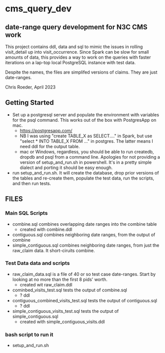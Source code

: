 # cms_query_dev
## date-range query development for N3C CMS work

This project contains ddl, data and sql to mimic the issues in rolling visit_detail up
into visit_occurrence. Since Spark can be slow for small amounts of data, this provides
a way to work on the queries with faster iterations on a lap-top local PostgreSQL instance
with test data.

Despite the names, the files are simplifed versions of claims. They are just date-ranges.

Chris Roeder, April 2023


## Getting Started
- Set up a postgresql server and populate the environment with variables for the psql command.  This works out of the box with PostgresApp on mac.
  - https://postgresapp.com/
  - NB I was using "create TABLE_X as SELECT...." in Spark, but use "select * INTO TABLE_X FROM ..." in postgres. The latter means I need ddl for the output table.
  - mac or Windows, regardless,  you should be able to run createdb, dropdb and psql from a command line. Apologies for not providing a version of  setup_and_run.sh in powershell. It's in a pretty simple dialect and porting it should be easy enough.
- run setup_and_run.sh. It will create the database, drop prior versions of the tables and re-create them, populate the test data, run the scripts, and then run tests.

## FILES
### Main SQL Scripts
- combine.sql combines overlapping date ranges into the combine table
  - created with combine.ddl
- contiguous.sql combines neighboring date ranges, from the output of combine
- simple_contiguous.sql combines neighboring date ranges, from just the raw_claim data. It short-ciruits combine.

### Test Data data and scripts
- raw_claim_data.sql is a file of 40 or so test case date-ranges. Start by looking at no more than the first 8 pids' worth.
  - created wit raw_claim.ddl
- cominbed_visits_test.sql tests the output of combine.sql
  - ? ddl
- contiguous_combined_visits_test.sql tests the output of contiguous.sql
  - ? ddl
- simple_contiguous_visits_test.sql tests the output of simple_contiguous.sql
  - created with simple_contiguous_visits.ddl

### bash script to run it
- setup_and_run.sh
